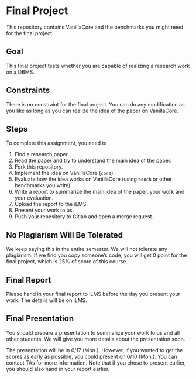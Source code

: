 # Final Project

This repository contains VanillaCore and the benchmarks you might need for the final project.

## Goal

This final project tests whether you are capable of realizing a research work on a DBMS.

## Constraints

There is no constraint for the final project. You can do any modification as you like as long as you can realize the idea of the paper on VanillaCore.

## Steps

To complete this assignment, you need to

1. Find a research paper.
2. Read the paper and try to understand the main idea of the paper.
3. Fork this repository.
4. Implement the idea on VanillaCore (`core`).
5. Evaluate how the idea works on VanillaCore (using `bench` or other benchmarks you write).
6. Write a report to summarize the main idea of the paper, your work and your evaluation.
7. Upload the report to the iLMS.
8. Present your work to us.
9. Push your repository to Gitlab and open a merge request.

## No Plagiarism Will Be Tolerated

We keep saying this in the entire semester. We will not tolerate any plagiarism. If we find you copy someone’s code, you will get 0 point for the final project, which is 25% of score of this course.

## Final Report

Please hand in your final report to iLMS before the day you present your work. The details will be on iLMS.

## Final Presentation

You should prepare a presentation to summarize your work to us and all other students. We will give you more details about the presentation soon.

The presentation will be in 6/17 (Mon.). However, if you wanted to get the scores as early as possible, you could present on 6/10 (Mon.). You can contact TAs for more information. Note that if you chose to present earlier, you should also hand in your report earlier.
